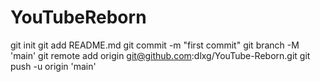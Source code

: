 # YouTubeReborn
git init
git add README.md
git commit -m "first commit"
git branch -M 'main'
git remote add origin git@github.com:dlxg/YouTube-Reborn.git
git push -u origin 'main'